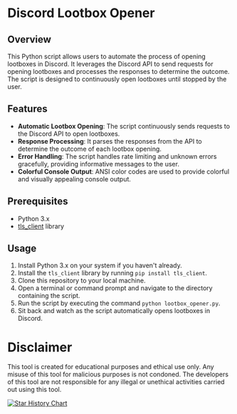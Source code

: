 # Discord Lootbox Opener

## Overview

This Python script allows users to automate the process of opening lootboxes in Discord. It leverages the Discord API to send requests for opening lootboxes and processes the responses to determine the outcome. The script is designed to continuously open lootboxes until stopped by the user.

## Features

- **Automatic Lootbox Opening**: The script continuously sends requests to the Discord API to open lootboxes.
- **Response Processing**: It parses the responses from the API to determine the outcome of each lootbox opening.
- **Error Handling**: The script handles rate limiting and unknown errors gracefully, providing informative messages to the user.
- **Colorful Console Output**: ANSI color codes are used to provide colorful and visually appealing console output.

## Prerequisites

- Python 3.x
- [tls_client](https://github.com/DiscordHackWeek/tls_client) library

## Usage

1. Install Python 3.x on your system if you haven't already.
2. Install the `tls_client` library by running `pip install tls_client`.
3. Clone this repository to your local machine.
4. Open a terminal or command prompt and navigate to the directory containing the script.
5. Run the script by executing the command `python lootbox_opener.py`.
6. Sit back and watch as the script automatically opens lootboxes in Discord.

# Disclaimer
This tool is created for educational purposes and ethical use only. Any misuse of this tool for malicious purposes is not condoned. The developers of this tool are not responsible for any illegal or unethical activities carried out using this tool.

[![Star History Chart](https://api.star-history.com/svg?repos=JOY6IX9INE/Discord-Lootbox-Opener&type=Date)](https://star-history.t9t.io/#JOY6IX9INE/Discord-Lootbox-Opener&Date)
